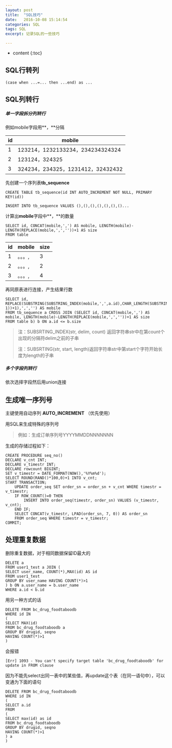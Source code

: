 ```yaml
---
layout: post
title:  "SQL技巧"
date:   2016-10-08 15:14:54
categories: SQL
tags: SQL
excerpt: 记录SQL的一些技巧

---
```


* content
{:toc}



## SQL行转列

`(case when ...=... then ...end) as ...`

## SQL列转行

##### 单一字段拆分列转行

例如mobile字段用**，**分隔

| **id** | mobile                         |
| ------ | ------------------------------ |
| 1      | 123214，1232133234，234234324324 |
| 2      | 123124，324325                  |
| 3      | 324234，234325，1231412，32432432 |

先创建一个序列表**tb_sequence**

`CREATE TABLE tb_sequence(id INT AUTO_INCREMENT NOT NULL, PRIMARY KEY(id))`

`INSERT INTO tb_sequence VALUES (),(),(),(),(),(),()...`

计算出**mobile**字段中**，**的数量

```
SELECT id, CONCAT(mobile,',') AS mobile, LENGTH(mobile)-LENGTH(REPLACE(mobile,',',''))+1 AS size 
FROM table
```

| id   | mobile | size |
| ---- | ------ | ---- |
| 1    | 。。。,   | 3    |
| 2    | 。。。,   | 2    |
| 3    | 。。。,   | 4    |

再同原表进行连接，产生结果行数

```
SELECT id, REPLACE(SUBSTRING(SUBSTRING_INDEX(mobile,',',a.id),CHAR_LENGTH(SUBSTRING_INDEX(mobile,',',a.id-1))+1),',','') AS mobile
FROM tb_sequence a CROSS JOIN (SELECT id, CONCAT(mobile,',') AS mobile, LENGTH(mobile)-LENGTH(REPLACE(mobile,',',''))+1 AS size
FROM table b) b ON a.id <= b.size
```

> 注：SUBSRTING_INDEX(str, delim, count) 返回字符串str中在第count个出现的分隔符delim之前的子串
>
> 注：SUBSRTING(str, start, length)返回字符串str中第start个字符开始长度为length的子串



##### 多个字段列转行

依次选择字段然后用union连接



## 生成唯一序列号

主键使用自动序列  **AUTO_INCREMENT**  （优先使用）

用SQL来生成特殊的序列号

> 例如：生成订单序列号YYYYMMDDNNNNNNN

生成的存储过程如下：

```mysql
CREATE PROCEDURE seq_no()
DECLARE v_cnt INT;
DECLARE v_timestr INT;
DECLARE rowcount BIGINT;
SET v_timestr = DATE_FORMAT(NOW(),'%Y%m%d');
SELECT ROUND(RAND()*100,0)+1 INTO v_cnt;
START TRANSACTION;
	UPDATE order_seq SET order_sn = order_sn + v_cnt WHERE timestr = v_timestr;
	IF ROW_COUNT()=0 THEN
		INSERT INTO order_seq(timestr, order_sn) VALUES (v_timestr, v_cnt);
	END IF;
	SELECT CONCAT(v_timestr, LPAD(order_sn, 7, 0)) AS order_sn
	FROM order_seq WHERE timestr = v_timestr;
COMMIT;
```



## 处理重复数据

删除重复数据，对于相同数据保留ID最大的

```mysql
DELETE a
FROM user1_test a JOIN (
SELECT user_name, COUNT(*),MAX(id) AS id
FROM user1_test
GROUP BY user_name HAVING COUNT(*)>1
) b ON a.user_name = b.user_name
WHERE a.id < b.id
```

用另一种方式的话

```mysql
DELETE FROM bc_drug_foodtaboodb 
WHERE id IN 
(
SELECT MAX(id)
FROM bc_drug_foodtaboodb a
GROUP BY drugid, seqno
HAVING COUNT(*)>1
)
```

会报错

```mysql
[Err] 1093 - You can't specify target table 'bc_drug_foodtaboodb' for update in FROM clause
```

因为不能先select出同一表中的某些值，再update这个表（在同一语句中），可以变通为下面的语句

```mysql
DELETE FROM bc_drug_foodtaboodb 
WHERE id IN 
(
SELECT a.id
FROM
(
SELECT max(id) as id
FROM bc_drug_foodtaboodb
GROUP BY drugid, seqno
HAVING COUNT(*)>1
) a
)
```





